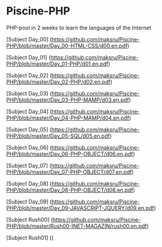 # Piscine-PHP
PHP-pool in 2 weeks to learn the languages of the Internet

[Subject Day_00] (https://github.com/maksru/Piscine-PHP/blob/master/Day_00-HTML-CSS/d00.en.pdf)

[Subject Day_01] (https://github.com/maksru/Piscine-PHP/blob/master/Day_01-PHP/d01.en.pdf)

[Subject Day_02] (https://github.com/maksru/Piscine-PHP/blob/master/Day_02-PHP/d02.en.pdf)

[Subject Day_03] (https://github.com/maksru/Piscine-PHP/blob/master/Day_03-PHP-MAMP/d03.en.pdf)

[Subject Day_04] (https://github.com/maksru/Piscine-PHP/blob/master/Day_04-PHP-MAMP/d04.en.pdf)

[Subject Day_05] (https://github.com/maksru/Piscine-PHP/blob/master/Day_05-SQL/d05.en.pdf)

[Subject Day_06] (https://github.com/maksru/Piscine-PHP/blob/master/Day_06-PHP-OBJECT/d06.en.pdf)

[Subject Day_07] (https://github.com/maksru/Piscine-PHP/blob/master/Day_07-PHP-OBJECT/d07.en.pdf)

[Subject Day_08] (https://github.com/maksru/Piscine-PHP/blob/master/Day_08-PHP-OBJECT/d08.en.pdf)

[Subject Day_09] (https://github.com/maksru/Piscine-PHP/blob/master/Day_09-JAVASCRIPT-JQUERY/d09.en.pdf)

[Subject Rush00] (https://github.com/maksru/Piscine-PHP/blob/master/Rush00-INET-MAGAZIN/rush00.en.pdf)

[Subject Rush01] ()
